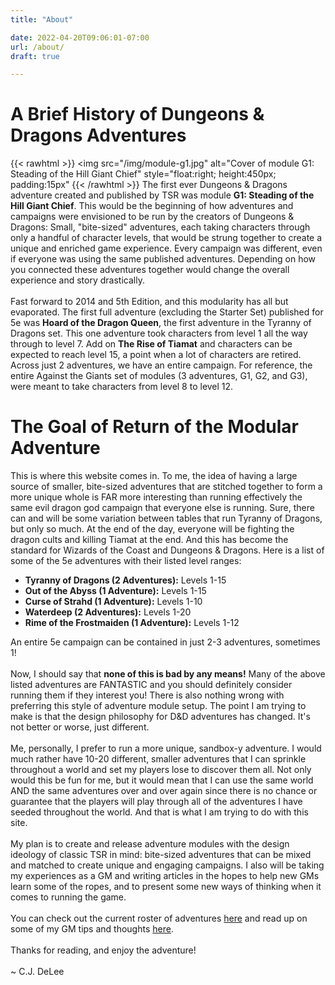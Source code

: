 ```yaml
---
title: "About"

date: 2022-04-20T09:06:01-07:00
url: /about/
draft: true

---
```

# A Brief History of Dungeons & Dragons Adventures
{{< rawhtml >}}
<img src="/img/module-g1.jpg" alt="Cover of module G1: Steading of the Hill Giant Chief" style="float:right; height:450px; padding:15px"
{{< /rawhtml >}}
The first ever Dungeons & Dragons adventure created and published by TSR was module **G1: Steading of the Hill Giant Chief**. This would be the beginning of how adventures and campaigns were envisioned to be run by the creators of Dungeons & Dragons: Small, "bite-sized" adventures, each taking characters through only a handful of character levels, that would be strung together to create a unique and enriched game experience. Every campaign was different, even if everyone was using the same published adventures. Depending on how you connected these adventures together would change the overall experience and story drastically. \
\
Fast forward to 2014 and 5th Edition, and this modularity has all but evaporated. The first full adventure (excluding the Starter Set) published for 5e was **Hoard of the Dragon Queen**, the first adventure in the Tyranny of Dragons set. This one adventure took characters from level 1 all the way through to level 7. Add on **The Rise of Tiamat** and characters can be expected to reach level 15, a point when a lot of characters are retired. Across just 2 adventures, we have an entire campaign. For reference, the entire Against the Giants set of modules (3 adventures, G1, G2, and G3), were meant to take characters from level 8 to level 12.
# The Goal of Return of the Modular Adventure
This is where this website comes in. To me, the idea of having a large source of smaller, bite-sized adventures that are stitched together to form a more unique whole is FAR more interesting than running effectively the same evil dragon god campaign that everyone else is running. Sure, there can and will be some variation between tables that run Tyranny of Dragons, but only so much. At the end of the day, everyone will be fighting the dragon cults and killing Tiamat at the end. And this has become the standard for Wizards of the Coast and Dungeons & Dragons. Here is a list of some of the 5e adventures with their listed level ranges:
* **Tyranny of Dragons (2 Adventures):** Levels 1-15
* **Out of the Abyss (1 Adventure):** Levels 1-15
* **Curse of Strahd (1 Adventure):** Levels 1-10
* **Waterdeep (2 Adventures):** Levels 1-20
* **Rime of the Frostmaiden (1 Adventure):** Levels 1-12

An entire 5e campaign can be contained in just 2-3 adventures, sometimes 1! \
\
Now, I should say that **none of this is bad by any means!** Many of the above listed adventures are FANTASTIC and you should definitely consider running them if they interest you! There is also nothing wrong with preferring this style of adventure module setup. The point I am trying to make is that the design philosophy for D&D adventures has changed. It's not better or worse, just different. \
\
Me, personally, I prefer to run a more unique, sandbox-y adventure. I would much rather have 10-20 different, smaller adventures that I can sprinkle throughout a world and set my players lose to discover them all. Not only would this be fun for me, but it would mean that I can use the same world AND the same adventures over and over again since there is no chance or guarantee that the players will play through all of the adventures I have seeded throughout the world. And that is what I am trying to do with this site. \
\
My plan is to create and release adventure modules with the design ideology of classic TSR in mind: bite-sized adventures that can be mixed and matched to create unique and engaging campaigns. I also will be taking my experiences as a GM and writing articles in the hopes to help new GMs learn some of the ropes, and to present some new ways of thinking when it comes to running the game. \
\
You can check out the current roster of adventures [here](/adventures) and read up on some of my GM tips and thoughts [here](/archives).\
\
Thanks for reading, and enjoy the adventure! \
\
~ C.J. DeLee
